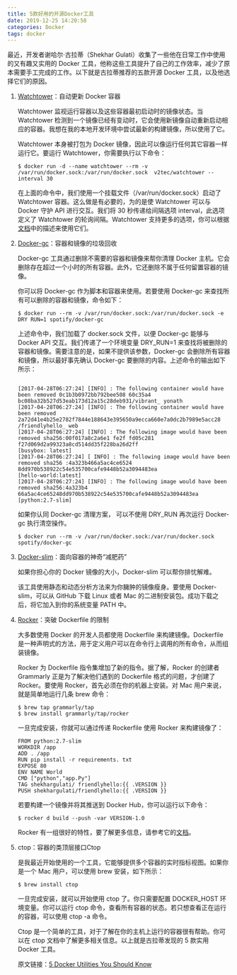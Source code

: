 ```yaml
---
title: 5款好用的开源Docker工具
date: 2019-12-25 14:20:58
categories: Docker
tags: docker
---
```


最近，开发者谢哈尔·古拉蒂（Shekhar Gulati）收集了一些他在日常工作中使用的又有趣又实用的 Docker 工具，他称这些工具提升了自己的工作效率，减少了原本需要手工完成的工作。以下就是古拉蒂推荐的五款开源 Docker 工具，以及他选择它们的原因。

<!-- more -->

1. [Watchtower](https://github.com/containrrr/watchtower)：自动更新 Docker 容器

   Watchtower 监视运行容器以及这些容器最初启动时的镜像状态。当 Watchtower 检测到一个镜像已经有变动时，它会使用新镜像自动重新启动相应的容器。我想在我的本地开发环境中尝试最新的构建镜像，所以使用了它。

   Watchtower 本身被打包为 Docker 镜像，因此可以像运行任何其它容器一样运行它。要运行 Watchtower，你需要执行以下命令：

   ```shell
   $ docker run -d --name watchtower --rm -v /var/run/docker.sock:/var/run/docker.sock  v2tec/watchtower --interval 30
   ```

   在上面的命令中，我们使用一个挂载文件（/var/run/docker.sock）启动了 Watchtower 容器。这么做是有必要的，为的是使 Watchtower 可以与 Docker 守护 API 进行交互。我们将 30 秒传递给间隔选项 interval，此选项定义了 Watchtower 的轮询间隔。Watchtower 支持更多的选项，你可以根据[文档](https://github.com/containrrr/watchtower#options)中的描述来使用它们。

2. [Docker-gc](https://github.com/spotify/docker-gc)：容器和镜像的垃圾回收

   Docker-gc 工具通过删除不需要的容器和镜像来帮你清理 Docker 主机。它会删除存在超过一个小时的所有容器。此外，它还删除不属于任何留置容器的镜像。

   你可以将 Docker-gc 作为脚本和容器来使用。若要使用 Docker-gc 来查找所有可以删除的容器和镜像，命令如下：

   ```shell
   $ docker run --rm -v /var/run/docker.sock:/var/run/docker.sock -e DRY RUN=1 spotify/docker-gc
   ```

   上述命令中，我们加载了 docker.sock 文件，以便 Docker-gc 能够与 Docker API 交互。我们传递了一个环境变量 DRY_RUN=1 来查找将被删除的容器和镜像。需要注意的是，如果不提供该参数，Docker-gc 会删除所有容器和镜像，所以最好事先确认 Docker-gc 要删除的内容。上述命令的输出如下所示：

   ```shell
   
   [2017-04-28T06:27:24] [INFO] : The following container would have been removed 0c1b3b0972bb792bee508 60c35a4 bc08ba32b527d53eab173d12a15c28deb931/vibrant_ yonath
   [2017-04-28T06:27:24] [INFO] : The following container would have been removed 2a72d41e4b25e2782f7844e188643e395650a9ecca660e7a0dc2b7989e5acc28 
   /friendlyhello_ web
   [2017-04-28T06:27:24] [INFO] : The following image would have been removed sha256:00f017a8c2a6e1 fe2f fd05c281 f27d069d2a99323a8cd514dd35f228ba26d2ff
   [busybox: latest]
   [2017-04-28T06:27:24] [ INFO] : The following image would have been removed sha256 :4a323b466a5ac4ce6524 8dd970b538922c54e535700cafe9448b52a3094483ea
   [hello-world:latest]
   [2017-04-28T06:27:24] [INFO] : The following image would have been removed sha256:4a323b4 66a5ac4ce65248dd970b538922c54e535700cafe9448b52a3094483ea
   [python:2.7-slim]
   ```

   如果你认同 Docker-gc 清理方案， 可以不使用 DRY_RUN 再次运行 Docker-gc 执行清空操作。

   ```shell
   $ docker run --rm -v /var/run/docker.sock:/var/run/docker.sock spotify/docker-gc
   ```

3. [Docker-slim](https://github.com/docker-slim/docker-slim)：面向容器的神奇“减肥药”

   如果你担心你的 Docker 镜像的大小，Docker-slim 可以帮你排忧解难。

   该工具使用静态和动态分析方法来为你臃肿的镜像瘦身。要使用 Docker-slim，可以从 GitHub 下载 Linux 或者 Mac 的二进制安装包。成功下载之后，将它加入到你的系统变量 PATH 中。

4. [Rocker](https://github.com/grammarly/rocker)：突破 Dockerfile 的限制

   大多数使用 Docker 的开发人员都使用 Dockerfile 来构建镜像。Dockerfile 是一种声明式的方法，用于定义用户可以在命令行上调用的所有命令，从而组装镜像。

   Rocker 为 Dockerfile 指令集增加了新的指令。据了解，Rocker 的创建者 Grammarly 正是为了解决他们遇到的 Dockerfile 格式的问题，才创建了 Rocker。要使用 Rocker，首先必须在你的机器上安装。对 Mac 用户来说，就是简单地运行几条 brew 命令：

   ```shell
   $ brew tap grammarly/tap
   $ brew install grammarly/tap/rocker
   ```

   一旦完成安装，你就可以通过传递 Rockerfile 使用 Rocker 来构建镜像了：

   ```shell
   FROM python:2.7-slim
   WORKDIR /app
   ADD . /app
   RUN pip install -r requirements. txt
   EXPOSE 80
   ENV NAME World
   CMD ["python","app.Py"]
   TAG shekhargulati/ friendlyhello:{{ .VERSION }}
   PUSH shekhargulati/friendlyhello:{{ .VERSION }}
   ```

   若要构建一个镜像并将其推送到 Docker Hub，你可以运行以下命令：

   ```shell
   $ rocker d build --push -var VERSION-1.0
   ```

   Rocker 有一组很好的特性，要了解更多信息，请参考它的[文档](https://github.com/grammarly/rocker/blob/master/README.md)。

5. ctop：容器的类顶层接口Ctop 

   是我最近开始使用的一个工具，它能够提供多个容器的实时指标视图。如果你是一个 Mac 用户，可以使用 brew 安装，如下所示：

   ```shell
   $ brew install ctop
   ```

   一旦完成安装，就可以开始使用 ctop 了。你只需要配置 DOCKER_HOST 环境变量。你可以运行 ctop 命令，查看所有容器的状态。若只想查看正在运行的容器，可以使用 ctop -a 命令。

   Ctop 是一个简单的工具，对于了解在你的主机上运行的容器很有帮助。你可以在 ctop 文档中了解更多相关信息。以上就是古拉蒂发现的 5 款实用 Docker 工具。

   原文链接：[5 Docker Utilities You Should Know](https://dzone.com/articles/5-docker-utilities-you-should-know)
